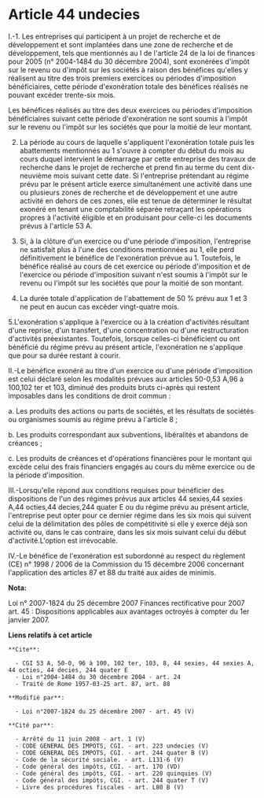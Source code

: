 # Article 44 undecies

I.-1. Les entreprises qui participent à un projet de recherche et de développement et sont implantées dans une zone de
recherche et de développement, tels que mentionnés au I de l'article 24 de la loi de finances pour 2005 (n° 2004-1484 du 30
décembre 2004), sont exonérées d'impôt sur le revenu ou d'impôt sur les sociétés à raison des bénéfices qu'elles y réalisent
au titre des trois premiers exercices ou périodes d'imposition bénéficiaires, cette période d'exonération totale des
bénéfices réalisés ne pouvant excéder trente-six mois. 

Les bénéfices réalisés au titre des deux exercices ou périodes d'imposition bénéficiaires suivant cette période d'exonération
ne sont soumis à l'impôt sur le revenu ou l'impôt sur les sociétés que pour la moitié de leur montant. 

2. La période au cours de laquelle s'appliquent l'exonération totale puis les abattements mentionnés au 1 s'ouvre à compter
du début du mois au cours duquel intervient le démarrage par cette entreprise des travaux de recherche dans le projet de
recherche et prend fin au terme du cent dix-neuvième mois suivant cette date. Si l'entreprise prétendant au régime prévu par
le présent article exerce simultanément une activité dans une ou plusieurs zones de recherche et de développement et une
autre activité en dehors de ces zones, elle est tenue de déterminer le résultat exonéré en tenant une comptabilité séparée
retraçant les opérations propres à l'activité éligible et en produisant pour celle-ci les documents prévus à l'article 53 A. 

3. Si, à la clôture d'un exercice ou d'une période d'imposition, l'entreprise ne satisfait plus à l'une des conditions
mentionnées au 1, elle perd définitivement le bénéfice de l'exonération prévue au 1. Toutefois, le bénéfice réalisé au cours
de cet exercice ou période d'imposition et de l'exercice ou période d'imposition suivant n'est soumis à l'impôt sur le revenu
ou l'impôt sur les sociétés que pour la moitié de son montant. 

4. La durée totale d'application de l'abattement de 50 % prévu aux 1 et 3 ne peut en aucun cas excéder vingt-quatre mois. 

5.L'exonération s'applique à l'exercice ou à la création d'activités résultant d'une reprise, d'un transfert, d'une
concentration ou d'une restructuration d'activités préexistantes. Toutefois, lorsque celles-ci bénéficient ou ont bénéficié
du régime prévu au présent article, l'exonération ne s'applique que pour sa durée restant à courir. 

II.-Le bénéfice exonéré au titre d'un exercice ou d'une période d'imposition est celui déclaré selon les modalités prévues
aux articles 50-0,53 A,96 à 100,102 ter et 103, diminué des produits bruts ci-après qui restent imposables dans les
conditions de droit commun : 

a. Les produits des actions ou parts de sociétés, et les résultats de sociétés ou organismes soumis au régime prévu à
l'article 8 ; 

b. Les produits correspondant aux subventions, libéralités et abandons de créances ; 

c. Les produits de créances et d'opérations financières pour le montant qui excède celui des frais financiers engagés au
cours du même exercice ou de la période d'imposition. 

III.-Lorsqu'elle répond aux conditions requises pour bénéficier des dispositions de l'un des régimes prévus aux articles 44
sexies,44 sexies A,44 octies,44 decies,244 quater E ou du régime prévu au présent article, l'entreprise peut opter pour ce
dernier régime dans les six mois qui suivent celui de la délimitation des pôles de compétitivité si elle y exerce déjà son
activité ou, dans le cas contraire, dans les six mois suivant celui du début d'activité.L'option est irrévocable. 

IV.-Le bénéfice de l'exonération est subordonné au respect du règlement (CE) n° 1998 / 2006 de la Commission du 15 décembre
2006 concernant l'application des articles 87 et 88 du traité aux aides de minimis.

**Nota:**

Loi n° 2007-1824 du 25 décembre 2007 Finances rectificative pour 2007 art. 45 : Dispositions applicables aux avantages
octroyés à compter du 1er janvier 2007.

**Liens relatifs à cet article**

	**Cite**:

	  - CGI 53 A, 50-0, 96 à 100, 102 ter, 103, 8, 44 sexies, 44 sexies A, 44 octies, 44 decies, 244 quater E
	  - Loi n°2004-1484 du 30 décembre 2004 - art. 24
	  - Traité de Rome 1957-03-25 art. 87, art. 88

	**Modifié par**:

	  - Loi n°2007-1824 du 25 décembre 2007 - art. 45 (V)

	**Cité par**:

	  - Arrêté du 11 juin 2008 - art. 1 (V)
	  - CODE GENERAL DES IMPOTS, CGI. - art. 223 undecies (V)
	  - CODE GENERAL DES IMPOTS, CGI. - art. 244 quater B (V)
	  - Code de la sécurité sociale. - art. L131-6 (V)
	  - Code général des impôts, CGI. - art. 170 (VD)
	  - Code général des impôts, CGI. - art. 220 quinquies (V)
	  - Code général des impôts, CGI. - art. 244 quater T (V)
	  - Livre des procédures fiscales - art. L80 B (V)

